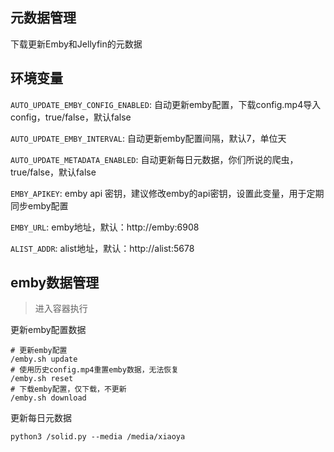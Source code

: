 ## 元数据管理

下载更新Emby和Jellyfin的元数据

## 环境变量

`AUTO_UPDATE_EMBY_CONFIG_ENABLED`: 自动更新emby配置，下载config.mp4导入config，true/false，默认false

`AUTO_UPDATE_EMBY_INTERVAL`: 自动更新emby配置间隔，默认7，单位天

`AUTO_UPDATE_METADATA_ENABLED`: 自动更新每日元数据，你们所说的爬虫，true/false，默认false

`EMBY_APIKEY`: emby api 密钥，建议修改emby的api密钥，设置此变量，用于定期同步emby配置

`EMBY_URL`: emby地址，默认：http://emby:6908

`ALIST_ADDR`: alist地址，默认：http://alist:5678

## emby数据管理

> 进入容器执行

更新emby配置数据

```
# 更新emby配置
/emby.sh update
# 使用历史config.mp4重置emby数据，无法恢复
/emby.sh reset
# 下载emby配置，仅下载，不更新
/emby.sh download
```

更新每日元数据

```
python3 /solid.py --media /media/xiaoya
```
